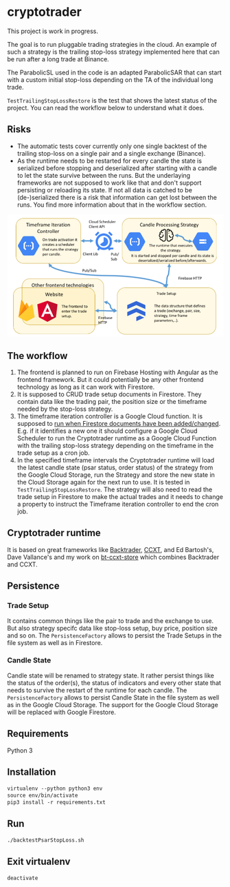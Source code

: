 # cryptotrader
This project is work in progress.

The goal is to run pluggable trading strategies in the cloud. An example of such a strategy is the trailing stop-loss strategy implemented here that can be run after a long trade at Binance.

The ParabolicSL used in the code is an adapted ParabolicSAR that can start with a custom initial stop-loss depending on the TA of the individual long trade.

`TestTrailingStopLossRestore` is the test that shows the latest status of the project. You can read the workflow below to understand what it does.

## Risks
- The automatic tests cover currently only one single backtest of the trailing stop-loss on a single pair and a single exchange (Binance).
- As the runtime needs to be restarted for every candle the state is serialized before stopping and deserialized after starting with a candle to let the state survive between the runs. But the underlaying frameworks are not supposed to work like that and don't support persisting or reloading its state. If not all data is catched to be (de-)serialized there is a risk that information can get lost between the runs. You find more information about that in the workflow section. 

![Overview](docs/architecture.png)

## The workflow
1. The frontend is planned to run on Firebase Hosting with Angular as the frontend framework. But it could potentially be any other frontend technology as long as it can work with Firestore.
2. It is supposed to CRUD trade setup documents in Firestore. They contain data like the trading pair, the position size or the timeframe needed by the stop-loss strategy.
3. The timeframe iteration controller is a Google Cloud function. It is supposed to [run when Firestore documents have been added/changed](https://firebase.google.com/docs/functions/firestore-events). 
E.g. if it identifies a new one it should configure a Google Cloud Scheduler to run the Cryptotrader runtime as a Google Cloud Function with the trailing stop-loss strategy depending on the timeframe in the trade setup as a cron job.
4. In the specified timeframe intervals the Cryptotrader runtime will load the latest candle state (psar status, order status) of the strategy from the Google Cloud Storage, run the Strategy and store the new state in the Cloud Storage again for the next run to use.
It is tested in `TestTrailingStopLossRestore`.
The strategy will also need to read the trade setup in Firestore to make the actual trades and it needs to change a property to instruct the Timeframe iteration controller to end the cron job. 

## Cryptotrader runtime
It is based on great frameworks like [Backtrader](https://backtrader.com/docu), [CCXT](https://github.com/ccxt/ccxt), and Ed Bartosh's, Dave Vallance's and my work on [bt-ccxt-store](https://github.com/Dave-Vallance/bt-ccxt-store) which combines Backtrader and CCXT.

## Persistence
### Trade Setup
It contains common things like the pair to trade and the exchange to use. But also strategy specifc data like stop-loss setup, buy price, position size and so on.
The `PersistenceFactory` allows to persist the Trade Setups in the file system as well as in Firestore.
### Candle State
Candle state will be renamed to strategy state. It rather persist things like the status of the order(s), the status of indicators and every other state that needs to survive the restart of the runtime for each candle.
The `PersistenceFactory` allows to persist Candle State in the file system as well as in the Google Cloud Storage. The support for the Google Cloud Storage will be replaced with Google Firestore.    
## Requirements
Python 3

## Installation
```
virtualenv --python python3 env
source env/bin/activate
pip3 install -r requirements.txt
```

## Run
``` 
./backtestPsarStopLoss.sh
```

## Exit virtualenv
``` 
deactivate
```
